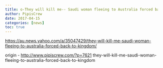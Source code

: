```yaml
---
title: o-They will kill me-- Saudi woman fleeing to Australia forced back to kingdom
author: PipisCrew
date: 2017-04-15
categories: [news]
toc: true
---
```


https://au.news.yahoo.com/a/35047429/they-will-kill-me-saudi-woman-fleeing-to-australia-forced-back-to-kingdom/

origin - http://www.pipiscrew.com/?p=7621 they-will-kill-me-saudi-woman-fleeing-to-australia-forced-back-to-kingdom